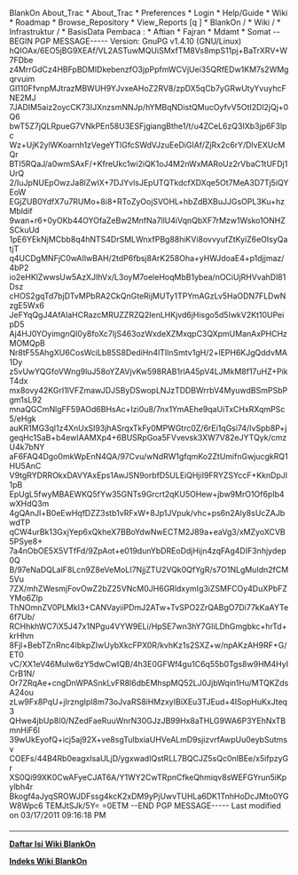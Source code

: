    BlankOn
 About_Trac
    * About_Trac
    * Preferences
    * Login
    * Help/Guide
    * Wiki
    * Roadmap
    * Browse_Repository
    * View_Reports
[q                 ]
    * BlankOn  /
    * Wiki  /
    * Infrastruktur  /
    * BasisData
Pembaca :
    * Aftian
    * Fajran
    * Mdamt
    * Somat
--BEGIN PGP MESSAGE-----
Version: GnuPG v1.4.10 (GNU/Linux)
hQIOAx/6EO5jBG9XEAf/VL2ASTuwMQUiSMxfTM8Vs8mpS11pj+BaTrXRV+W7FDbe
z4MrrGdCz4HBFpBDMIDkebenzfO3jpPpfmWCVjUei35QRfEDw1KM7s2WMgqrvuim
Gl110FfvnpMJtrazMBWUH9YJvxeAHoZ2RV8/zpDX5qCb7yGRwUtyYvuyhcFNE2MJ
7JADIM5aiz2oycCK73IJXnzsmNNJp/hYMBqNDistQMucOyfvV5OtI2Dl2jQj+0Q6
bwT5Z7jQLRpueG7VNkPEn58U3ESFjgiangBthe1/t/u4ZCeL6zQ3IXb3jp6F3lpc
Wz+UjK2ylWKoarnh1zVegeYTlGfcSWdVJzuEeDiGIAf/ZjRx2c6rY/DlvEXUcMQr
BTI5RQaJ/a0wmSAxF/+KfreUkc1wi2iQK1oJ4M2nWxMARoUz2rVbaC1tUFDj1UrQ
2/IuJpNUEpOwzJa8lZwIX+7DJYvlsJEpUTQTkdcfXDXqe5Ot7MeA3D7Tj5iQYEoW
EGjZUB0YdfX7u7RUMo+8i8+RToZyOojSVOHL+hbZdBXBuJJGsOPL3Ku+hzMbldif
9wan+r6+0yOKb44OYOfaZeBw2MnfNa7llU4iVqnQbXF7rMzw1Wsko1ONHZSCkuUd
1pE6YEkNjMCbb8q4hNTS4DrSMLWnxfPBg88hiKVi8ovvyufZtKyiZ6eOIsyQatjT
q4UCDgMNFjC0wAIIwBAH/2tdP6fbsj8ArK258Oha+yHWJdoaE4+p1djjmaz/4bP2
io2eHKlZwwsUw5AzXJIhVx/L3oyM7oeleHoqMbB1ybea/nOCiUjRHVvahDl81Dsz
cHOS2gqTd7bjDTvMPbRA2CkQnGteRijMUTy1TPYmAGzLv5HaODN7FLDwNzgE5Wx6
JeFYqQgJ4AfAlaHCRazcMRUZZRZQ2IenLHKjvd6jHisgo5d5IwkV2Kt10UPeipD5
Aj4HJ0YOyimgnQl0y8foXc7IjS463ozWxdeXZMxqpC3QXpmUManAxPHCHzMOMQpB
Nr8tF55AhgXU6CosWciLb85S8DediHn4lTIlnSmtv1gH/2+lEPH6KJgQddvMA1Dy
z5vUwYQGfoVWng9luJ58oYZAVjvKw598RAB1rlA45pV4LJMkM8f17uHZ+PikT4dx
mx8ovy42KGrI1lVFZmawJDJSByDSwopLNJzTDDBWrrbV4MyuwdBSmPSbPgm1sL92
mnaQGCmNlgFF59AOd6BHsAc+Izi0u8/7nx1YmAEhe9qaUiTxCHxRXqmPSc5/eHgk
auKR1MG3ql1z4XnUxSI93jhASrqxTkFy0MPWGtrc0Z/6rEi1qGsi74/IvSpb8P+j
geqHc1SaB+b4ewIAAMXp4+6BUSRpGoa5FVvevsk3XW7V82eJYTQyk/cmzU4k7bNY
aF6FAQ4Dgo0mkWpEnN4QA/97Cvu/wNdRW1gfqmKo2ZtUmifnGwjucgkRQ1HU5AnC
V9tgRYDRROkxDAVYAxEps1AwJSN9orbfD5ULEiQHjiI9FRYZSYccF+KknDpJl1pB
EpUgL5fwyMBAEWKQ5fYw35GNTs9Grcrt2qKU5OHew+jbw9MrO1Of6pIb4wXHdQ3m
4gQAnJl+B0eEwHqfDZZ3stb1vRFxW+8Jp1JVpuk/vhc+ps6n2Aly8sUcZAJbwdTP
qCW4urBk13GxjYep6xQkheX7BBoYdwNwECTM2J89a+eaVg3/xMZyoXCVB5PSye8+
7a4nObOE5X5VTfFd/9ZpAot+e019dunYbDREoDdjHijn4zqFAg4DIF3nhjydep0Q
B/97eNaDQLalF8Lcn9Z8eVeMoLI7NjjZTU2VQk0QfYgR/s7O1NLgMuIdn2fCM5Vu
7ZX/mhZWesmjFovOwZ2bZ25VNcM0JH6GRldxymIg3iZSMFCOy4DuXPbFZYMo6ZIp
ThNOmnZV0PLMkI3+CANVayiiPDmJ2ATw+TvSPO2ZrQABgO7Di77kKaAYTe6f7Ub/
RCHhkhWC7iX5J47x1NPgu4VYW9ELi/HpSE7wn3hY7GIiLDhGmgbkc+hrTd+krHhm
8Fjl+BebTZnRnc4IbkpZIwUybXkcFPX0R/kvhKz1s2SXZ+w/npAKzAH9RF+G/ET0
vC/XX1eV46MuIw6zY5dwCwIQB/4h3E0GFWf4gu1C6q55b0Tgs8w9HM4HyICrB1N/
Or7ZRqAe+cngDnWPASnkLvFR8l6dbEMhspMQ52LJ0JjbWqin1Hu/MTQKZdsA24ou
zLw9Fx8PqU+jIrzngIpI8m73oJvaRS8iHMzxyIBiXEu3TJEud+4ISopHuKxJteq3
QHwe4jbUp8I0/NZedFaeRuuWnrN30GJzJB99Hx8aTHLG9WA6P3YEhNxTBmnHiF6I
39wUkEyofQ+icj5aj92X+ve8sgTuIbxiaUHVeALmD9sjizvrfAwpUu0eybSutmsv
COEFs/44B4Rb0eagxIsaULjD/ygxwadIQstRLL7BQCJZ5sQc0nIBEe/x5ifpzyGr
XS0Qi99XK0CwAFyeCJAT6A/Y1WY2CwTRpnCfkeQhmiqv8sWEFGYrun5iKpylbh4r
Bkogf4aJyqSROWJDFssg4kcK2xDM9yPjUwvTUHLa6DK1TnhHoDcJMto0YGW8Wpc6
TEMJtSJk/5Y=
=0ETM
--END PGP MESSAGE-----
Last modified on 03/17/2011 09:16:18 PM
#### 
    
 
 
 
 
 
---
[**Daftar Isi Wiki BlankOn**](/DaftarIsi/README.md)
 
[**Indeks Wiki BlankOn**](/Indeks.md)
